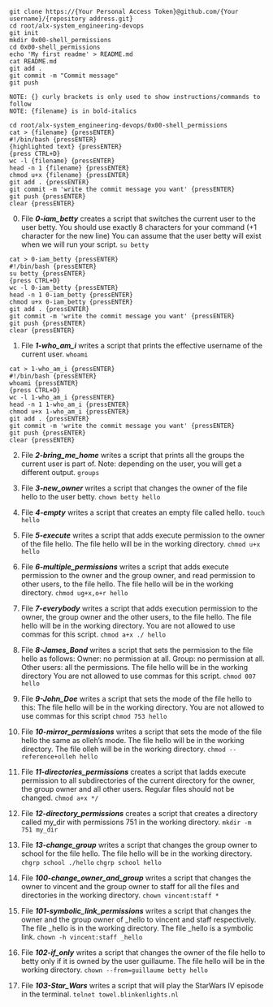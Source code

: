     git clone https://{Your Personal Access Token}@github.com/{Your username}/{repository address.git}
    cd root/alx-system_engineering-devops
    git init
    mkdir 0x00-shell_permissions
    cd 0x00-shell_permissions
    echo 'My first readme' > README.md
    cat README.md
    git add .
    git commit -m "Commit message"
    git push
    
    NOTE: {} curly brackets is only used to show instructions/commands to follow
    NOTE: {filename} is in bold-italics
    
    cd root/alx-system_engineering-devops/0x00-shell_permissions
    cat > {filename} {pressENTER}
    #!/bin/bash {pressENTER}
    {highlighted text} {pressENTER}
    {press CTRL+D}
    wc -l {filename} {pressENTER}
    head -n 1 {filename} {pressENTER}
    chmod u+x {filename} {pressENTER}
    git add . {pressENTER}
    git commit -m 'write the commit message you want' {pressENTER}
    git push {pressENTER}
    clear {pressENTER}

00. File ***0-iam_betty*** creates a script that switches the current user to the user betty. You should use exactly 8 characters for your command (+1 character for the new line) You can assume that the user betty will exist when we will run your script. `su betty`
```
cat > 0-iam_betty {pressENTER}
#!/bin/bash {pressENTER}
su betty {pressENTER}
{press CTRL+D}
wc -l 0-iam_betty {pressENTER}
head -n 1 0-iam_betty {pressENTER}
chmod u+x 0-iam_betty {pressENTER}
git add . {pressENTER}
git commit -m 'write the commit message you want' {pressENTER}
git push {pressENTER}
clear {pressENTER}
```
  
01. File ***1-who_am_i*** writes a script that prints the effective username of the current user. `whoami`
```
cat > 1-who_am_i {pressENTER}
#!/bin/bash {pressENTER}
whoami {pressENTER}
{press CTRL+D}
wc -l 1-who_am_i {pressENTER}
head -n 1 1-who_am_i {pressENTER}
chmod u+x 1-who_am_i {pressENTER}
git add . {pressENTER}
git commit -m 'write the commit message you want' {pressENTER}
git push {pressENTER}
clear {pressENTER}
```
02. File ***2-bring_me_home*** writes a script that prints all the groups the current user is part of. Note: depending on the user, you will get a different output. `groups`

03. File ***3-new_owner*** writes a script that changes the owner of the file hello to the user betty. `chown betty hello`

04. File ***4-empty*** writes a script that creates an empty file called hello. `touch hello`

05. File ***5-execute*** writes a script that adds execute permission to the owner of the file hello. The file hello will be in the working directory. `chmod u+x hello`

06. File ***6-multiple_permissions*** writes a script that adds execute permission to the owner and the group owner, and read permission to other users, to the file hello. The file hello will be in the working directory. `chmod ug+x,o+r hello`

07. File ***7-everybody*** writes a script that adds execution permission to the owner, the group owner and the other users, to the file hello. The file hello will be in the working directory. You are not allowed to use commas for this script. `chmod a+x ./ hello`

08. File ***8-James_Bond*** writes a script that sets the permission to the file hello as follows: Owner: no permission at all. Group: no permission at all. Other users: all the permissions. The file hello will be in the working directory You are not allowed to use commas for this script. `chmod 007 hello`

09. File ***9-John_Doe*** writes a script that sets the mode of the file hello to this: The file hello will be in the working directory. You are not allowed to use commas for this script `chmod 753 hello`

10. File ***10-mirror_permissions*** writes a script that sets the mode of the file hello the same as olleh’s mode. The file hello will be in the working directory. The file olleh will be in the working directory. `chmod --reference+olleh hello`

11. File ***11-directories_permissions*** creates a script that ladds execute permission to all subdirectories of the current directory for the owner, the group owner and all other users. Regular files should not be changed. `chmod a+x */`

12. File ***12-directory_permissions*** creates a script that creates a directory called my_dir with permissions 751 in the working directory. `mkdir -m 751 my_dir`

13. File ***13-change_group*** writes a script that changes the group owner to school for the file hello. The file hello will be in the working directory. `chgrp school ./hello` `chgrp school hello`

14. File ***100-change_owner_and_group*** writes a script that changes the owner to vincent and the group owner to staff for all the files and directories in the working directory. `chown vincent:staff *`

15. File ***101-symbolic_link_permissions*** writes a script that changes the owner and the group owner of _hello to vincent and staff respectively. The file _hello is in the working directory. The file _hello is a symbolic link. `chown -h vincent:staff _hello`

16. File ***102-if_only*** writes a script that changes the owner of the file hello to betty only if it is owned by the user guillaume. The file hello will be in the working directory. `chown --from=guillaume betty hello`

17. File ***103-Star_Wars*** writes a script that will play the StarWars IV episode in the terminal. `telnet towel.blinkenlights.nl`
